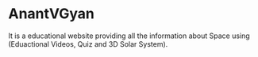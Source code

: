 # AnantVGyan
It is a educational website providing all the information about Space using (Eduactional Videos, Quiz and 3D Solar System).
